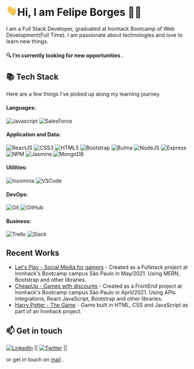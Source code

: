 # <img src="https://raw.githubusercontent.com/ABSphreak/ABSphreak/master/gifs/Hi.gif" width="30px">Hi, I am Felipe Borges 👨‍💻

I am a Full Stack Developer, graduated at Ironhack Bootcamp of Web Development(Full Time). I am passionate about technologies and love to learn new things.

#### :mag: I’m currently looking for new opportunities .


## :books: Tech Stack

Here are a few things I've picked up along my learning journey.


 #### Languages:

![Javascript](https://img.shields.io/badge/JavaScript-F7DF1E?style=for-the-badge&logo=javascript&logoColor=black)
![SalesForce](https://img.shields.io/badge/Salesforce-00A1E0?style=for-the-badge&logo=Salesforce&logoColor=white)

#### Application and Data:

![ReactJS](https://img.shields.io/badge/-ReactJS-51CBF2?style=flat&logo=react&logoColor=white)
![CSS3](https://img.shields.io/badge/-CSS3-1572B6?style=flat&logo=css3)
![HTML5](https://img.shields.io/badge/-HTML5-E34F26?style=flat&logo=html5&logoColor=white)
![Bootstrap](https://img.shields.io/badge/-Bootstrap-563D7C?style=flat&logo=bootstrap&logoColor=white)
![Bulma](http://img.shields.io/badge/-Bulma-00D1B2?style=flat&logo=bulma&logoColor=white)
![NodeJS](http://img.shields.io/badge/-NodeJS-6EBF20?style=flat&logo=node.js&logoColor=white)
![Express](http://img.shields.io/badge/-Express-black?style=flat&logo=express&logoColor=white)
![NPM](https://img.shields.io/badge/-NPM-CB3837?style=flat&logo=npm&logoColor=white)
![Jasmine](https://img.shields.io/badge/-Jasmine-8A4182?style=flat&logo=jasmine&logoColor=white)
![MongoDB](http://img.shields.io/badge/-MongoDB-47A248?style=flat&logo=mongodb&logoColor=white)

#### Utilities:

![Insomnia](https://img.shields.io/badge/-Insomnia-5849BE?style=flat&logo=insomnia&logoColor=white)
![VSCode](https://img.shields.io/badge/-VSCode-007ACC?style=flat&logo=visual-studio-code&logoColor=white)

#### DevOps:

![Git](https://img.shields.io/badge/-Git-F05032?style=flat&logo=git&logoColor=white)
![GitHub](https://img.shields.io/badge/-Github-181717?style=flat&logo=github&logoColor=white)

#### Business:

![Trello](https://img.shields.io/badge/-Trello-0079BF?style=flat&logo=trello&logoColor=white)
![Slack](https://img.shields.io/badge/-Slack-4A154B?style=flat&logo=slack&logoColor=white)



  ## Recent Works

- [Let's Play - Social Media for gamers](https://lets-play-iron.netlify.app/) - Created as a Fullstack project at Ironhack's Bootcamp campus São Paulo in May/2021.
Using MERN, Bootstrap and other libraries.
- [CheapUp - Games with discounts](https://cheapup.netlify.app/) - Created as a FrontEnd project at Ironhack's Bootcamp campus São Paulo in April/2021. Using APIs integrations, React JavaScript, Bootstrap and other libraries.
- [Harry Potter - The Game](https://felipeborges1991.github.io/Projeto_Game/) - Game built in HTML, CSS and JavaScript as part of an Ironhack project.

 
 
 
 

## 📫 Get in touch
[![LinkedIn](https://img.shields.io/badge/LinkedIn-0077B5?style=for-the-badge&logo=linkedin&logoColor=white)](https://www.linkedin.com/in/felipe-borges-413356150/) || [![Twitter](https://img.shields.io/badge/Twitter-1DA1F2?style=for-the-badge&logo=twitter&logoColor=white)](https://twitter.com/Fcborges18) ||


 or get in touch on [mail](mailto:fcborges_@hotmail.com) .
